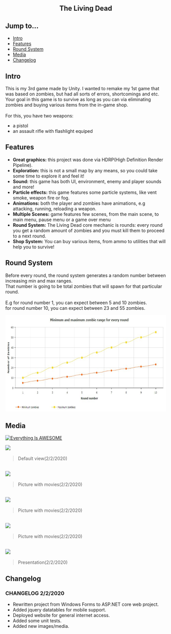 <div align="center">
  <h2>The Living Dead</h2>
</div>

## Jump to...

  - [Intro](#intro)
  - [Features](#features)
  - [Round System](#roundsystem)
  - [Media](#media)
  - [Changelog](#changelog)

## <a name="Intro"></a>Intro

<p>This is my 3rd game made by Unity. I wanted to remake my 1st game that was based on zombies, but had all sorts of errors, shortcomings and etc.<br>
Your goal in this game is to survive as long as you can via eliminating zombies and buying various items from the in-game shop.<br><br>
For this, you have two weapons:
  <ul>
    <li>a pistol</li>
    <li>an assault rifle with flashlight equiped</li>
  </ul>
</p>



## <a name="Features"></a>Features

<ul>
 <li><b>Great graphics:</b> this project was done via HDRP(High Definition Render Pipeline).</li>
  <li><b>Exploration:</b> this is not a small map by any means, so you could take some time to explore it and feel it!</li>
  <li><b>Sound:</b> this game has both UI, environment, enemy and player sounds and more!</li>
  <li><b>Particle effects:</b> this game features some particle systems, like vent smoke, weapon fire or fog.</li>
  <li><b>Animations:</b> both the player and zombies have animations, e.g attacking, running, reloading a weapon.</li>
  <li><b>Multiple Scenes:</b> game features few scenes, from the main scene, to main menu, pause menu or a game over menu</li>
  <li><b>Round System:</b> The Living Dead core mechanic is rounds: every round you get a random amount of zombies and you must kill them to proceed to a next round.</li>
 <li><b>Shop System:</b> You can buy various items, from ammo to utilities that will help you to survive!</li>
</ul>

## <a name="Round System"></a>Round System
<p>Before every round, the round system generates a random number between increasing min and max ranges.<br>
That number is going to be total zombies that will spawn for that particular round.<br><br>
E.g for round number 1, you can expect between 5 and 10 zombies.<br>
    for round number 10, you can expect between 23 and 55 zombies.


</p>

<a target="_blank" href="https://github.com/GintasS/The-Living-Dead/blob/master/Images/Graph.JPG">
  <img src="https://github.com/GintasS/The-Living-Dead/blob/master/Images/Graph.JPG" height="300" style="max-width:100%;"></img>
</a>


## <a name="Media"></a>Media

[![Everything Is AWESOME](https://img.youtube.com/vi/hwVJWd6xxGg/0.jpg)](https://www.youtube.com/watch?v=hwVJWd6xxGg&feature=youtu.be "Everything Is AWESOME")


<a target="_blank" href="https://github.com/GintasS/MovieRatings/blob/master/images/image1.JPG">
  <img src="https://github.com/GintasS/MovieRatings/blob/master/images/image1.JPG" height="300" style="max-width:100%;"></img>
</a>
<blockquote>Default view(2/2/2020)</blockquote>
<br>
<a target="_blank" href="https://github.com/GintasS/MovieRatings/blob/master/images/image2.JPG">
  <img src="https://github.com/GintasS/MovieRatings/blob/master/images/image2.JPG" height="300" style="max-width:100%;"></img>
</a>
<blockquote>Picture with movies(2/2/2020)</blockquote>

<br>
<a target="_blank" href="https://github.com/GintasS/MovieRatings/blob/master/images/image3.JPG">
  <img src="https://github.com/GintasS/MovieRatings/blob/master/images/image3.JPG" height="300" style="max-width:100%;"></img>
</a>
<blockquote>Picture with movies(2/2/2020)</blockquote>

<br>
<a target="_blank" href="https://github.com/GintasS/MovieRatings/blob/master/images/image4.JPG">
  <img src="https://github.com/GintasS/MovieRatings/blob/master/images/image4.JPG" height="300" style="max-width:100%;"></img>
</a>
<blockquote>Picture with movies(2/2/2020)</blockquote>

<br>
<a target="_blank" href="https://github.com/GintasS/MovieRatings/blob/master/images/jTmOUFCuvT.gif">
  <img src="https://github.com/GintasS/MovieRatings/blob/master/images/jTmOUFCuvT.gif" height="300" style="max-width:100%;"></img>
</a>
<blockquote>Presentation(2/2/2020)</blockquote>

## <a name="Changelog"></a>Changelog

<h3>CHANGELOG 2/2/2020</h3>
<ul>
  <li>Rewritten project from Windows Forms to ASP.NET core web project.</li>
  <li>Added jquery datatables for mobile support.</li>
  <li>Deployed website for general internet access.</li>
  <li>Added some unit tests.</li>
  <li>Added new images/media.</li>
</ul>
